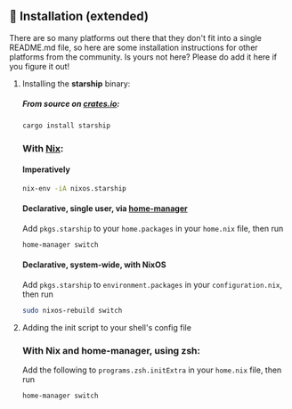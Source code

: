 ## 🚀 Installation (extended)

There are so many platforms out there that they don't fit into a single
README.md file, so here are some installation instructions for other platforms
from the community. Is yours not here? Please do add it here if you figure it
out!

1. Installing the **starship** binary:

   ##### From source on [crates.io](https://crates.io/):

   ```sh
   cargo install starship
   ```

   ### With [Nix](https://nixos.wiki/wiki/Nix):

   #### Imperatively

   ```sh
   nix-env -iA nixos.starship
   ```

   #### Declarative, single user, via [home-manager](home-manager)

   Add `pkgs.starship` to your `home.packages` in your `home.nix` file, then run

   ```sh
   home-manager switch
   ```

   #### Declarative, system-wide, with NixOS

   Add `pkgs.starship` to `environment.packages` in your `configuration.nix`,
   then run

   ```sh
   sudo nixos-rebuild switch
   ```

2. Adding the init script to your shell's config file

   ### With Nix and home-manager, using zsh:

   Add the following to `programs.zsh.initExtra` in your `home.nix` file, then
   run

   ```sh
   home-manager switch
   ```
